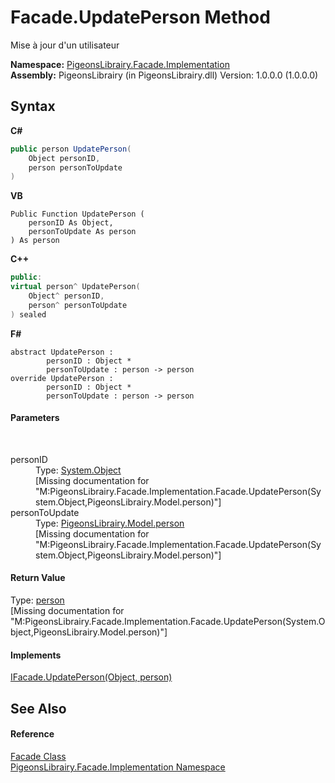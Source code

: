 # Facade.UpdatePerson Method 
 

Mise à jour d'un utilisateur

**Namespace:**&nbsp;<a href="312ab9cb-8ee9-a582-242b-c0bfc1241eea">PigeonsLibrairy.Facade.Implementation</a><br />**Assembly:**&nbsp;PigeonsLibrairy (in PigeonsLibrairy.dll) Version: 1.0.0.0 (1.0.0.0)

## Syntax

**C#**<br />
``` C#
public person UpdatePerson(
	Object personID,
	person personToUpdate
)
```

**VB**<br />
``` VB
Public Function UpdatePerson ( 
	personID As Object,
	personToUpdate As person
) As person
```

**C++**<br />
``` C++
public:
virtual person^ UpdatePerson(
	Object^ personID, 
	person^ personToUpdate
) sealed
```

**F#**<br />
``` F#
abstract UpdatePerson : 
        personID : Object * 
        personToUpdate : person -> person 
override UpdatePerson : 
        personID : Object * 
        personToUpdate : person -> person 
```


#### Parameters
&nbsp;<dl><dt>personID</dt><dd>Type: <a href="http://msdn2.microsoft.com/en-us/library/e5kfa45b" target="_blank">System.Object</a><br />\[Missing <param name="personID"/> documentation for "M:PigeonsLibrairy.Facade.Implementation.Facade.UpdatePerson(System.Object,PigeonsLibrairy.Model.person)"\]</dd><dt>personToUpdate</dt><dd>Type: <a href="a9ed19a7-a394-5e30-cca4-a3883320ea27">PigeonsLibrairy.Model.person</a><br />\[Missing <param name="personToUpdate"/> documentation for "M:PigeonsLibrairy.Facade.Implementation.Facade.UpdatePerson(System.Object,PigeonsLibrairy.Model.person)"\]</dd></dl>

#### Return Value
Type: <a href="a9ed19a7-a394-5e30-cca4-a3883320ea27">person</a><br />\[Missing <returns> documentation for "M:PigeonsLibrairy.Facade.Implementation.Facade.UpdatePerson(System.Object,PigeonsLibrairy.Model.person)"\]

#### Implements
<a href="0ffbd23f-6e14-b433-6d75-8c691fab4d6e">IFacade.UpdatePerson(Object, person)</a><br />

## See Also


#### Reference
<a href="e129e5df-7280-1ed4-55ca-df64f514df6a">Facade Class</a><br /><a href="312ab9cb-8ee9-a582-242b-c0bfc1241eea">PigeonsLibrairy.Facade.Implementation Namespace</a><br />